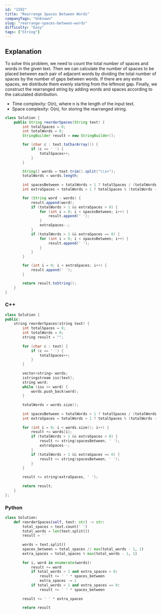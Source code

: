 ```yaml
---
id: "1592"
title: "Rearrange Spaces Between Words"
companyTags: "Unknown"
slug: "rearrange-spaces-between-words"
difficulty: "Easy"
tags: ["String"]
---
```


## Explanation
To solve this problem, we need to count the total number of spaces and words in the given text. Then we can calculate the number of spaces to be placed between each pair of adjacent words by dividing the total number of spaces by the number of gaps between words. If there are any extra spaces, we distribute them evenly starting from the leftmost gap. Finally, we construct the rearranged string by adding words and spaces according to the calculated distribution.

- Time complexity: O(n), where n is the length of the input text.
- Space complexity: O(n), for storing the rearranged string.
```java
class Solution {
    public String reorderSpaces(String text) {
        int totalSpaces = 0;
        int totalWords = 0;
        StringBuilder result = new StringBuilder();

        for (char c : text.toCharArray()) {
            if (c == ' ') {
                totalSpaces++;
            }
        }

        String[] words = text.trim().split("\\s+");
        totalWords = words.length;
        
        int spacesBetween = totalWords > 1 ? totalSpaces / (totalWords - 1) : 0;
        int extraSpaces = totalWords > 1 ? totalSpaces % (totalWords - 1) : totalSpaces;

        for (String word : words) {
            result.append(word);
            if (totalWords > 1 && extraSpaces > 0) {
                for (int i = 0; i < spacesBetween; i++) {
                    result.append(' ');
                }
                extraSpaces--;
            }
            if (totalWords > 1 && extraSpaces == 0) {
                for (int i = 0; i < spacesBetween; i++) {
                    result.append(' ');
                }
            }
        }

        for (int i = 0; i < extraSpaces; i++) {
            result.append(' ');
        }

        return result.toString();
    }
}
```

### C++
```cpp
class Solution {
public:
    string reorderSpaces(string text) {
        int totalSpaces = 0;
        int totalWords = 0;
        string result = "";
        
        for (char c : text) {
            if (c == ' ') {
                totalSpaces++;
            }
        }
        
        vector<string> words;
        istringstream iss(text);
        string word;
        while (iss >> word) {
            words.push_back(word);
        }
        
        totalWords = words.size();
        
        int spacesBetween = totalWords > 1 ? totalSpaces / (totalWords - 1) : 0;
        int extraSpaces = totalWords > 1 ? totalSpaces % (totalWords - 1) : totalSpaces;
        
        for (int i = 0; i < words.size(); i++) {
            result += words[i];
            if (totalWords > 1 && extraSpaces > 0) {
                result += string(spacesBetween, ' ');
                extraSpaces--;
            }
            if (totalWords > 1 && extraSpaces == 0) {
                result += string(spacesBetween, ' ');
            }
        }
        
        result += string(extraSpaces, ' ');
        
        return result;
    }
};
```

### Python
```python
class Solution:
    def reorderSpaces(self, text: str) -> str:
        total_spaces = text.count(' ')
        total_words = len(text.split())
        result = ''
        
        words = text.split()
        spaces_between = total_spaces // max(total_words - 1, 1)
        extra_spaces = total_spaces % max(total_words - 1, 1)
        
        for i, word in enumerate(words):
            result += word
            if total_words > 1 and extra_spaces > 0:
                result += ' ' * spaces_between
                extra_spaces -= 1
            if total_words > 1 and extra_spaces == 0:
                result += ' ' * spaces_between
                
        result += ' ' * extra_spaces
        
        return result
```